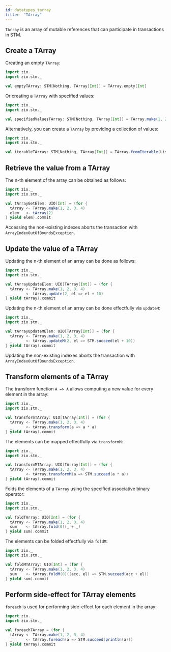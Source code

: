 ```yaml
---
id: datatypes_tarray
title:  "TArray"
---
```


`TArray` is an array of mutable references that can participate in transactions in STM.

## Create a TArray

Creating an empty `TArray`:

```scala mdoc:silent
import zio._
import zio.stm._

val emptyTArray: STM[Nothing, TArray[Int]] = TArray.empty[Int]
```

Or creating a `TArray` with specified values:

```scala mdoc:silent
import zio._
import zio.stm._

val specifiedValuesTArray: STM[Nothing, TArray[Int]] = TArray.make(1, 2, 3)
```

Alternatively, you can create a `TArray` by providing a collection of values:

```scala mdoc:silent
import zio._
import zio.stm._

val iterableTArray: STM[Nothing, TArray[Int]] = TArray.fromIterable(List(1, 2, 3))
```

## Retrieve the value from a TArray

The n-th element of the array can be obtained as follows:

```scala mdoc:silent
import zio._
import zio.stm._

val tArrayGetElem: UIO[Int] = (for {
  tArray <- TArray.make(1, 2, 3, 4)
  elem   <- tArray(2)
} yield elem).commit
```

Accessing the non-existing indexes aborts the transaction with `ArrayIndexOutOfBoundsException`.

## Update the value of a TArray

Updating the n-th element of an array can be done as follows:

```scala mdoc:silent
import zio._
import zio.stm._

val tArrayUpdateElem: UIO[TArray[Int]] = (for {
  tArray <- TArray.make(1, 2, 3, 4)
  _      <- tArray.update(2, el => el + 10)
} yield tArray).commit
```

Updating the n-th element of an array can be done effectfully via `updateM`:

```scala mdoc:silent
import zio._
import zio.stm._

val tArrayUpdateMElem: UIO[TArray[Int]] = (for {
  tArray <- TArray.make(1, 2, 3, 4)
  _      <- tArray.updateM(2, el => STM.succeed(el + 10))
} yield tArray).commit
```

Updating the non-existing indexes aborts the transaction with `ArrayIndexOutOfBoundsException`.

## Transform elements of a TArray

The transform function `A => A` allows computing a new value for every element in the array: 

```scala mdoc:silent
import zio._
import zio.stm._

val transformTArray: UIO[TArray[Int]] = (for {
  tArray <- TArray.make(1, 2, 3, 4)
  _      <- tArray.transform(a => a * a)
} yield tArray).commit
```

The elements can be mapped effectfully via `transformM`:

```scala mdoc:silent
import zio._
import zio.stm._

val transformMTArray: UIO[TArray[Int]] = (for {
  tArray <- TArray.make(1, 2, 3, 4)
  _      <- tArray.transformM(a => STM.succeed(a * a))
} yield tArray).commit
```

Folds the elements of a `TArray` using the specified associative binary operator:

```scala mdoc:silent
import zio._
import zio.stm._

val foldTArray: UIO[Int] = (for {
  tArray <- TArray.make(1, 2, 3, 4)
  sum    <- tArray.fold(0)(_ + _)
} yield sum).commit
```

The elements can be folded effectfully via `foldM`:

```scala mdoc:silent
import zio._
import zio.stm._

val foldMTArray: UIO[Int] = (for {
  tArray <- TArray.make(1, 2, 3, 4)
  sum    <- tArray.foldM(0)((acc, el) => STM.succeed(acc + el))
} yield sum).commit
```

## Perform side-effect for TArray elements

`foreach` is used for performing side-effect for each element in the array:

```scala mdoc:silent
import zio._
import zio.stm._

val foreachTArray = (for {
  tArray <- TArray.make(1, 2, 3, 4)
  _      <- tArray.foreach(a => STM.succeed(println(a)))
} yield tArray).commit
```
